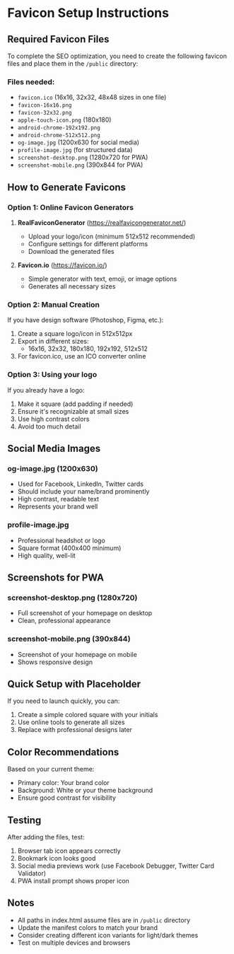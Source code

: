 # Favicon Setup Instructions

## Required Favicon Files

To complete the SEO optimization, you need to create the following favicon files and place them in the `/public` directory:

### Files needed:
- `favicon.ico` (16x16, 32x32, 48x48 sizes in one file)
- `favicon-16x16.png`
- `favicon-32x32.png`
- `apple-touch-icon.png` (180x180)
- `android-chrome-192x192.png`
- `android-chrome-512x512.png`
- `og-image.jpg` (1200x630 for social media)
- `profile-image.jpg` (for structured data)
- `screenshot-desktop.png` (1280x720 for PWA)
- `screenshot-mobile.png` (390x844 for PWA)

## How to Generate Favicons

### Option 1: Online Favicon Generators
1. **RealFaviconGenerator** (https://realfavicongenerator.net/)
   - Upload your logo/icon (minimum 512x512 recommended)
   - Configure settings for different platforms
   - Download the generated files

2. **Favicon.io** (https://favicon.io/)
   - Simple generator with text, emoji, or image options
   - Generates all necessary sizes

### Option 2: Manual Creation
If you have design software (Photoshop, Figma, etc.):

1. Create a square logo/icon in 512x512px
2. Export in different sizes:
   - 16x16, 32x32, 180x180, 192x192, 512x512
3. For favicon.ico, use an ICO converter online

### Option 3: Using your logo
If you already have a logo:
1. Make it square (add padding if needed)
2. Ensure it's recognizable at small sizes
3. Use high contrast colors
4. Avoid too much detail

## Social Media Images

### og-image.jpg (1200x630)
- Used for Facebook, LinkedIn, Twitter cards
- Should include your name/brand prominently
- High contrast, readable text
- Represents your brand well

### profile-image.jpg
- Professional headshot or logo
- Square format (400x400 minimum)
- High quality, well-lit

## Screenshots for PWA

### screenshot-desktop.png (1280x720)
- Full screenshot of your homepage on desktop
- Clean, professional appearance

### screenshot-mobile.png (390x844)
- Screenshot of your homepage on mobile
- Shows responsive design

## Quick Setup with Placeholder

If you need to launch quickly, you can:

1. Create a simple colored square with your initials
2. Use online tools to generate all sizes
3. Replace with professional designs later

## Color Recommendations

Based on your current theme:
- Primary color: Your brand color
- Background: White or your theme background
- Ensure good contrast for visibility

## Testing

After adding the files, test:
1. Browser tab icon appears correctly
2. Bookmark icon looks good
3. Social media previews work (use Facebook Debugger, Twitter Card Validator)
4. PWA install prompt shows proper icon

## Notes

- All paths in index.html assume files are in `/public` directory
- Update the manifest colors to match your brand
- Consider creating different icon variants for light/dark themes
- Test on multiple devices and browsers